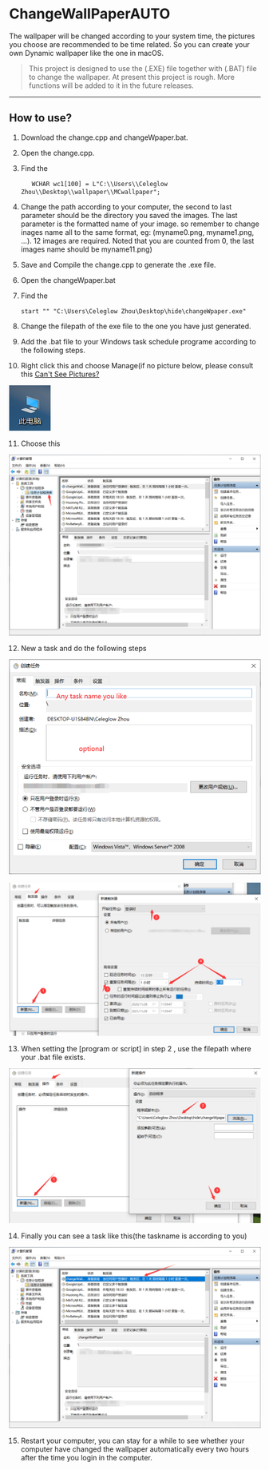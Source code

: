 # ChangeWallPaperAUTO
The wallpaper will be changed according to your system time, the pictures you choose are recommended to  be time related. So you can create your own Dynamic wallpaper like the one in macOS.

> This project is designed to use the (.EXE) file together with (.BAT) file to change the wallpaper. At present this project is rough. More functions will be added to it in the future releases.

-----

## How to use?

1. Download the change.cpp and changeWpaper.bat.

2. Open the change.cpp.

3. Find the 
   
   ```
      WCHAR wc1[100] = L"C:\\Users\\Celeglow Zhou\\Desktop\\wallpaper\\MCwallpaper";
   ```

4. Change the path according to your computer, the second to last parameter should be the directory you saved the images. The last parameter is the formatted name of your image. so remember to change inages name all to the same format, eg: (myname0.png, myname1.png, ...). 12 images are required.  Noted that you are counted from 0,  the last images name should be myname11.png)

5. Save and Compile the change.cpp to generate the .exe file.

6. Open the changeWpaper.bat

7. Find the
   
   ```
   start "" "C:\Users\Celeglow Zhou\Desktop\hide\changeWpaper.exe"
   ```

8. Change the filepath of the exe file to the one you have just generated.

9. Add the .bat file to your Windows task schedule programe according to the following steps.

10. Right click this and choose Manage(if no picture below, please consult this [Can't See Pictures?](https://blog.csdn.net/weixin_42128813/article/details/102915578)

![](https://github.com/Zhouyuankun/ChangeWallPaperAUTO/blob/main/resources/set1.png?raw=true)

11. Choose this

![](https://github.com/Zhouyuankun/ChangeWallPaperAUTO/blob/main/resources/set2.png?raw=true)

12. New a task and do the following steps

![](https://github.com/Zhouyuankun/ChangeWallPaperAUTO/blob/main/resources/set3.png?raw=true)

![](https://github.com/Zhouyuankun/ChangeWallPaperAUTO/blob/main/resources/set4.png?raw=true)

13. When setting the [program or script] in step 2 , use the filepath where your .bat file exists. 

![](https://github.com/Zhouyuankun/ChangeWallPaperAUTO/blob/main/resources/set5.png?raw=true)

14. Finally you can see a task like this(the taskname is according to you)

![](https://github.com/Zhouyuankun/ChangeWallPaperAUTO/blob/main/resources/set6.png?raw=true)

15. Restart your computer, you can stay for a while to see whether your computer have changed the wallpaper automatically every two hours after the time you login in the computer.
